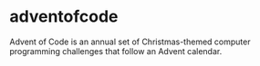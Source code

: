 # adventofcode
Advent of Code is an annual set of Christmas-themed computer programming challenges that follow an Advent calendar.
